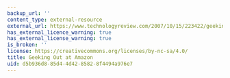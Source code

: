 ```yaml
---
backup_url: ''
content_type: external-resource
external_url: https://www.technologyreview.com/2007/10/15/223422/geeking-out-at-amazon/
has_external_licence_warning: true
has_external_license_warning: true
is_broken: ''
license: https://creativecommons.org/licenses/by-nc-sa/4.0/
title: Geeking Out at Amazon
uid: d5b936d8-85d4-4d42-8582-8f4494a976e7
---
```

